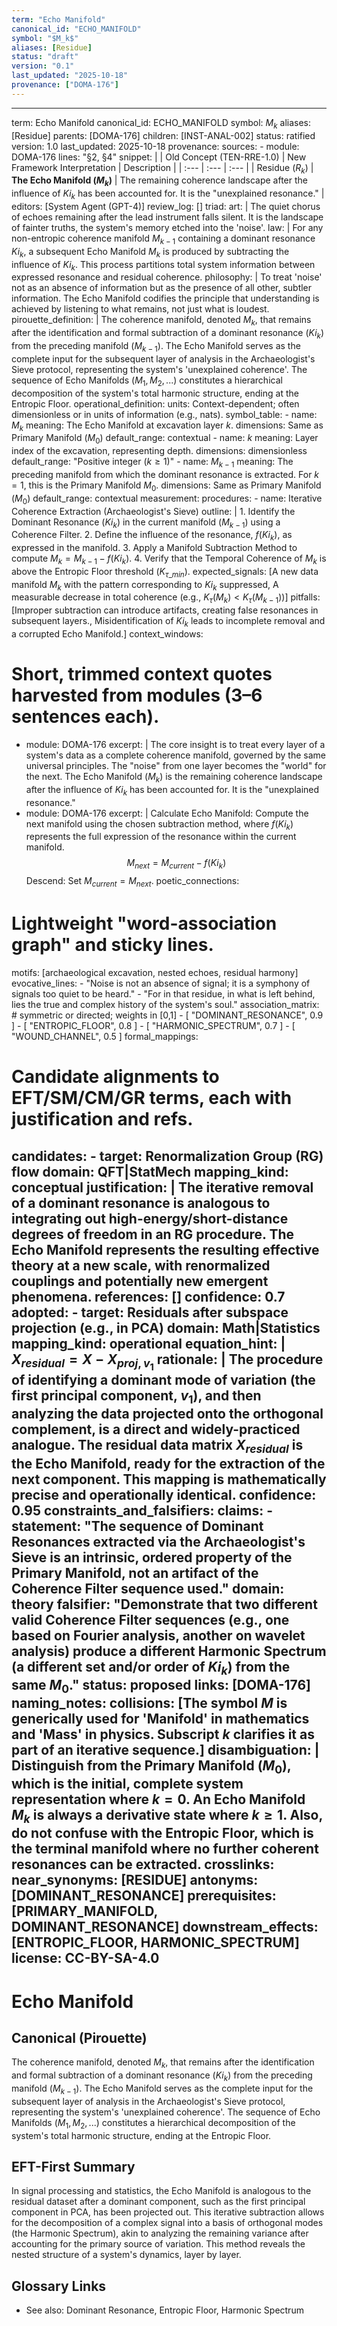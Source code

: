 ```yaml
---
term: "Echo Manifold"
canonical_id: "ECHO_MANIFOLD"
symbol: "$M_k$"
aliases: [Residue]
status: "draft"
version: "0.1"
last_updated: "2025-10-18"
provenance: ["DOMA-176"]
---
```


---
term: Echo Manifold
canonical_id: ECHO_MANIFOLD
symbol: $M_k$
aliases: [Residue]
parents: [DOMA-176]
children: [INST-ANAL-002]
status: ratified
version: 1.0
last_updated: 2025-10-18
provenance:
  sources:
    - module: DOMA-176
      lines: "§2, §4"
      snippet: |
        | Old Concept (TEN-RRE-1.0) | New Framework Interpretation | Description |
        | :--- | :--- | :--- |
        | Residue ($R_k$) | **The Echo Manifold ($M_k$)** | The remaining coherence landscape after the influence of $Ki_k$ has been accounted for. It is the "unexplained resonance." |
  editors: [System Agent (GPT-4)]
  review_log: []
triad:
  art: |
    The quiet chorus of echoes remaining after the lead instrument falls silent. It is the landscape of fainter truths, the system's memory etched into the 'noise'.
  law: |
    For any non-entropic coherence manifold $M_{k-1}$ containing a dominant resonance $Ki_k$, a subsequent Echo Manifold $M_k$ is produced by subtracting the influence of $Ki_k$. This process partitions total system information between expressed resonance and residual coherence.
  philosophy: |
    To treat 'noise' not as an absence of information but as the presence of all other, subtler information. The Echo Manifold codifies the principle that understanding is achieved by listening to what remains, not just what is loudest.
pirouette_definition: |
  The coherence manifold, denoted $M_k$, that remains after the identification and formal subtraction of a dominant resonance ($Ki_k$) from the preceding manifold ($M_{k-1}$). The Echo Manifold serves as the complete input for the subsequent layer of analysis in the Archaeologist's Sieve protocol, representing the system's 'unexplained coherence'. The sequence of Echo Manifolds ($M_1, M_2, ...$) constitutes a hierarchical decomposition of the system's total harmonic structure, ending at the Entropic Floor.
operational_definition:
  units: Context-dependent; often dimensionless or in units of information (e.g., nats).
  symbol_table:
    - name: $M_k$
      meaning: The Echo Manifold at excavation layer *k*.
      dimensions: Same as Primary Manifold ($M_0$)
      default_range: contextual
    - name: $k$
      meaning: Layer index of the excavation, representing depth.
      dimensions: dimensionless
      default_range: "Positive integer ($k \geq 1$)"
    - name: $M_{k-1}$
      meaning: The preceding manifold from which the dominant resonance is extracted. For $k=1$, this is the Primary Manifold $M_0$.
      dimensions: Same as Primary Manifold ($M_0$)
      default_range: contextual
  measurement:
    procedures:
      - name: Iterative Coherence Extraction (Archaeologist's Sieve)
        outline: |
          1. Identify the Dominant Resonance ($Ki_k$) in the current manifold ($M_{k-1}$) using a Coherence Filter.
          2. Define the influence of the resonance, $f(Ki_k)$, as expressed in the manifold.
          3. Apply a Manifold Subtraction Method to compute $M_k = M_{k-1} - f(Ki_k)$.
          4. Verify that the Temporal Coherence of $M_k$ is above the Entropic Floor threshold ($K_{\tau\_min}$).
        expected_signals: [A new data manifold $M_k$ with the pattern corresponding to $Ki_k$ suppressed, A measurable decrease in total coherence (e.g., $K_\tau(M_k) < K_\tau(M_{k-1})$)]
        pitfalls: [Improper subtraction can introduce artifacts, creating false resonances in subsequent layers., Misidentification of $Ki_k$ leads to incomplete removal and a corrupted Echo Manifold.]
context_windows:
  # Short, trimmed context quotes harvested from modules (3–6 sentences each).
  - module: DOMA-176
    excerpt: |
      The core insight is to treat every layer of a system's data as a complete coherence manifold, governed by the same universal principles. The "noise" from one layer becomes the "world" for the next. The Echo Manifold ($M_k$) is the remaining coherence landscape after the influence of $Ki_k$ has been accounted for. It is the "unexplained resonance."
  - module: DOMA-176
    excerpt: |
      Calculate Echo Manifold: Compute the next manifold using the chosen subtraction method, where $f(Ki_k)$ represents the full expression of the resonance within the current manifold.
      $$ M_{next} = M_{current} - f(Ki_k) $$
      Descend: Set $M_{current} = M_{next}$.
poetic_connections:
  # Lightweight "word-association graph" and sticky lines.
  motifs: [archaeological excavation, nested echoes, residual harmony]
  evocative_lines:
    - "Noise is not an absence of signal; it is a symphony of signals too quiet to be heard."
    - "For in that residue, in what is left behind, lies the true and complex history of the system's soul."
  association_matrix:
    # symmetric or directed; weights in [0,1]
    - [ "DOMINANT_RESONANCE", 0.9 ]
    - [ "ENTROPIC_FLOOR", 0.8 ]
    - [ "HARMONIC_SPECTRUM", 0.7 ]
    - [ "WOUND_CHANNEL", 0.5 ]
formal_mappings:
  # Candidate alignments to EFT/SM/CM/GR terms, each with justification and refs.
  candidates:
    - target: Renormalization Group (RG) flow
      domain: QFT|StatMech
      mapping_kind: conceptual
      justification: |
        The iterative removal of a dominant resonance is analogous to integrating out high-energy/short-distance degrees of freedom in an RG procedure. The Echo Manifold represents the resulting effective theory at a new scale, with renormalized couplings and potentially new emergent phenomena.
      references: []
      confidence: 0.7
  adopted:
    - target: Residuals after subspace projection (e.g., in PCA)
      domain: Math|Statistics
      mapping_kind: operational
      equation_hint: |
        $X_{residual} = X - X_{proj, v_1}$
      rationale: |
        The procedure of identifying a dominant mode of variation (the first principal component, $v_1$), and then analyzing the data projected onto the orthogonal complement, is a direct and widely-practiced analogue. The residual data matrix $X_{residual}$ is the Echo Manifold, ready for the extraction of the next component. This mapping is mathematically precise and operationally identical.
      confidence: 0.95
constraints_and_falsifiers:
  claims:
    - statement: "The sequence of Dominant Resonances extracted via the Archaeologist's Sieve is an intrinsic, ordered property of the Primary Manifold, not an artifact of the Coherence Filter sequence used."
      domain: theory
      falsifier: "Demonstrate that two different valid Coherence Filter sequences (e.g., one based on Fourier analysis, another on wavelet analysis) produce a different Harmonic Spectrum (a different set and/or order of $Ki_k$) from the same $M_0$."
      status: proposed
      links: [DOMA-176]
naming_notes:
  collisions: [The symbol $M$ is generically used for 'Manifold' in mathematics and 'Mass' in physics. Subscript *k* clarifies it as part of an iterative sequence.]
  disambiguation: |
    Distinguish from the Primary Manifold ($M_0$), which is the initial, complete system representation where $k=0$. An Echo Manifold $M_k$ is always a derivative state where $k \geq 1$. Also, do not confuse with the Entropic Floor, which is the terminal manifold where no further coherent resonances can be extracted.
crosslinks:
  near_synonyms: [RESIDUE]
  antonyms: [DOMINANT_RESONANCE]
  prerequisites: [PRIMARY_MANIFOLD, DOMINANT_RESONANCE]
  downstream_effects: [ENTROPIC_FLOOR, HARMONIC_SPECTRUM]
license: CC-BY-SA-4.0
---

# Echo Manifold

## Canonical (Pirouette)
The coherence manifold, denoted $M_k$, that remains after the identification and formal subtraction of a dominant resonance ($Ki_k$) from the preceding manifold ($M_{k-1}$). The Echo Manifold serves as the complete input for the subsequent layer of analysis in the Archaeologist's Sieve protocol, representing the system's 'unexplained coherence'. The sequence of Echo Manifolds ($M_1, M_2, ...$) constitutes a hierarchical decomposition of the system's total harmonic structure, ending at the Entropic Floor.

## EFT-First Summary
In signal processing and statistics, the Echo Manifold is analogous to the residual dataset after a dominant component, such as the first principal component in PCA, has been projected out. This iterative subtraction allows for the decomposition of a complex signal into a basis of orthogonal modes (the Harmonic Spectrum), akin to analyzing the remaining variance after accounting for the primary source of variation. This method reveals the nested structure of a system's dynamics, layer by layer.

## Glossary Links
- See also: Dominant Resonance, Entropic Floor, Harmonic Spectrum
